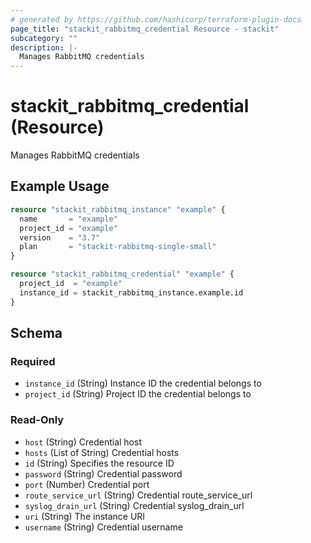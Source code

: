 ```yaml
---
# generated by https://github.com/hashicorp/terraform-plugin-docs
page_title: "stackit_rabbitmq_credential Resource - stackit"
subcategory: ""
description: |-
  Manages RabbitMQ credentials
---
```


# stackit_rabbitmq_credential (Resource)

Manages RabbitMQ credentials

## Example Usage

```terraform
resource "stackit_rabbitmq_instance" "example" {
  name       = "example"
  project_id = "example"
  version    = "3.7"
  plan       = "stackit-rabbitmq-single-small"
}

resource "stackit_rabbitmq_credential" "example" {
  project_id  = "example"
  instance_id = stackit_rabbitmq_instance.example.id
}
```

<!-- schema generated by tfplugindocs -->
## Schema

### Required

- `instance_id` (String) Instance ID the credential belongs to
- `project_id` (String) Project ID the credential belongs to

### Read-Only

- `host` (String) Credential host
- `hosts` (List of String) Credential hosts
- `id` (String) Specifies the resource ID
- `password` (String) Credential password
- `port` (Number) Credential port
- `route_service_url` (String) Credential route_service_url
- `syslog_drain_url` (String) Credential syslog_drain_url
- `uri` (String) The instance URI
- `username` (String) Credential username


